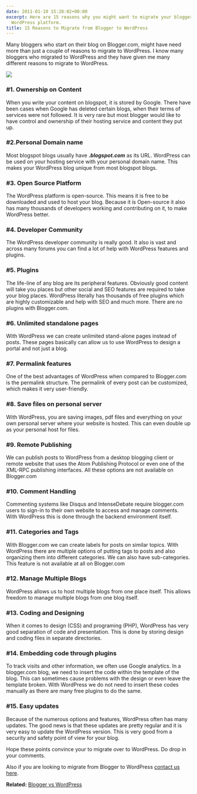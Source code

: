 ```yaml
---
date: 2011-01-10 15:28:02+00:00
excerpt: Here are 15 reasons why you might want to migrate your blogger.com blog to
  WordPress platform.
title: 15 Reasons to Migrate from Blogger to WordPress
---
```


Many bloggers who start on their blog on Blogger.com, might have need more than just a couple of reasons to migrate to WordPress. I know many bloggers who migrated to WordPress and they have given me many different reasons to migrate to WordPress.

[![](https://rtcamp.com/wp-content/uploads/2011/01/15_reasons_migrate_b2w1.png)](https://rtcamp.com/wp-content/uploads/2011/01/15_reasons_migrate_b2w1.png)


### #1. Ownership on Content


When you write your content on blogspot, it is stored by Google. There have been cases when Google has deleted certain blogs, when their terms of services were not followed. It is very rare but most blogger would like to have control and ownership of their hosting service and content they put up.


### #2.Personal Domain name


Most blogspot blogs usually have _**<blogname>.blogspot.com**_ as its URL. WordPress can be used on your hosting service with your personal domain name. This makes your WordPress blog unique from most blogspot blogs.


### #3. Open Source Platform


The WordPress platform is open-source. This means it is free to be downloaded and used to host your blog. Because it is Open-source it also has many thousands of developers working and contributing on it, to make WordPress better.


### #4. Developer Community


The WordPress developer community is really good. It also is vast and across many forums you can find a lot of help with WordPress features and plugins.


### #5. Plugins


The life-line of any blog are its peripheral features. Obviously good content will take you places but other social and SEO features are required to take your blog places. WordPress literally has thousands of free plugins which are highly customizable and help with SEO and much more. There are no plugins with Blogger.com.


### #6. Unlimited standalone pages


With WordPress we can create unlimited stand-alone pages instead of posts. These pages basically can allow us to use WordPress to design a portal and not just a blog.


### #7. Permalink features


One of the best advantages of WordPress when compared to Blogger.com is the permalink structure. The permalink of every post can be customized, which makes it very user-friendly.


### #8. Save files on personal server


With WordPress, you are saving images, pdf files and everything on your own personal server where your website is hosted. This can even double up as your personal host for files.


### #9. Remote Publishing


We can publish posts to WordPress from a desktop blogging client or remote website that uses the Atom Publishing Protocol or even one of the XML-RPC publishing interfaces. All these options are not available on Blogger.com


### #10. Comment Handling


Commenting systems like Disqus and IntenseDebate require blogger.com users to sign-in to their own website to access and manage comments. With WordPress this is done through the backend environment itself.


### #11. Categories and Tags


With Blogger.com we can create labels for posts on similar topics. With WordPress there are multiple options of putting tags to posts and also organizing them into different categories. We can also have sub-categories. This feature is not available at all on Blogger.com


### #12. Manage Multiple Blogs


WordPress allows us to host multiple blogs from one place itself. This allows freedom to manage multiple blogs from one blog itself.


### #13. Coding and Designing


When it comes to design (CSS) and programing (PHP), WordPress has very good separation of code and presentation. This is done by storing design and coding files in separate directories.


### #14. Embedding code through plugins


To track visits and other information, we often use Google analytics. In a blogger.com blog, we need to insert the code within the template of the blog. This can sometimes cause problems with the design or even leave the template broken. With WordPress we do not need to insert these codes manually as there are many free plugins to do the same.


### #15. Easy updates


Because of the numerous options and features, WordPress often has many updates. The good news is that these updates are pretty regular and it is very easy to update the WordPress version. This is very good from a security and safety point of view for your blog.

Hope these points convince your to migrate over to WordPress. Do drop in your comments.

Also if you are looking to migrate from Blogger to WordPress [contact us here](https://rtcamp.com/contact/).

**Related:** [Blogger vs WordPress](https://rtcamp.com/tutorials/blogger-vs-wordpress/)
